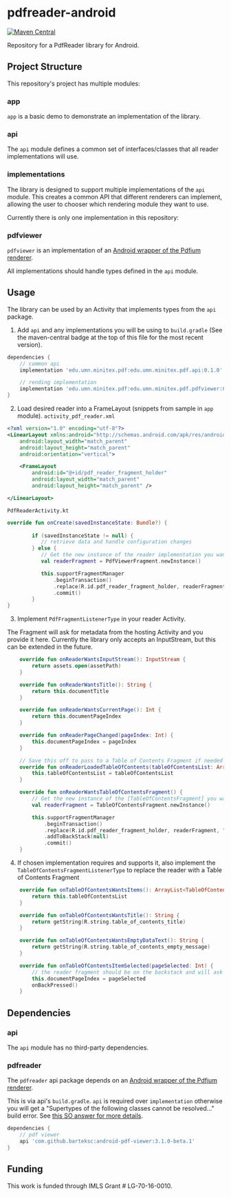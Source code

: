 # pdfreader-android

[![Maven Central](https://img.shields.io/maven-central/v/edu.umn.minitex.pdf/edu.umn.minitex.pdf.api.svg?style=flat-square)](http://search.maven.org/#search%7Cga%7C1%7Cg%3A%22edu.umn.minitex.pdf%22)

Repository for a PdfReader library for Android.

## Project Structure

This repository's project has multiple modules: 

### app
`app` is a basic demo to demonstrate an implementation of the library.

### api
The `api` module defines a common set of interfaces/classes that all reader implementations will use.

### implementations

The library is designed to support multiple implementations of the `api` module. This creates a common API that different renderers can implement, allowing the user to chooser which rendering module they want to use. 

Currently there is only one implementation in this repository:

### pdfviewer
`pdfviewer` is an implementation of an [Android wrapper of the Pdfium renderer](https://github.com/barteksc/AndroidPdfViewer). 

All implementations should handle types defined in the `api` module.

## Usage

The library can be used by an Activity that implements types from the `api` package. 

1. Add `api` and any implementations you will be using to `build.gradle` (See the maven-central badge at the top of this file for the most recent version).

```groovy
dependencies {
    // common api
    implementation 'edu.umn.minitex.pdf:edu.umn.minitex.pdf.api:0.1.0'

    // rending implementation
    implementation 'edu.umn.minitex.pdf:edu.umn.minitex.pdf.pdfviewer:0.1.0'
}
```

2. Load desired reader into a FrameLayout (snippets from sample in `app` module).
`activity_pdf_reader.xml`
```xml
<?xml version="1.0" encoding="utf-8"?>
<LinearLayout xmlns:android="http://schemas.android.com/apk/res/android"
    android:layout_width="match_parent"
    android:layout_height="match_parent"
    android:orientation="vertical">

    <FrameLayout
        android:id="@+id/pdf_reader_fragment_holder"
        android:layout_width="match_parent"
        android:layout_height="match_parent" />

</LinearLayout>
```

`PdfReaderActivity.kt`
```kotlin
override fun onCreate(savedInstanceState: Bundle?) {
        
        if (savedInstanceState != null) {
           // retrieve data and handle configuration changes
        } else {
           // Get the new instance of the reader implementation you want to load here.
           val readerFragment = PdfViewerFragment.newInstance()

           this.supportFragmentManager
               .beginTransaction()
               .replace(R.id.pdf_reader_fragment_holder, readerFragment, "READER")
               .commit()
        }
}
```

3. Implement `PdfFragmentListenerType` in your reader Activity.

The Fragment will ask for metadata from the hosting Activity and you provide it here. Currently the library only accepts an InputStream, but this can be extended in the future.

```kotlin
    override fun onReaderWantsInputStream(): InputStream {
        return assets.open(assetPath)
    }

    override fun onReaderWantsTitle(): String {
        return this.documentTitle
    }

    override fun onReaderWantsCurrentPage(): Int {
        return this.documentPageIndex
    }

    override fun onReaderPageChanged(pageIndex: Int) {
        this.documentPageIndex = pageIndex
    }

    // Save this off to pass to a Table of Contents Fragment if needed
    override fun onReaderLoadedTableOfContents(tableOfContentsList: ArrayList<TableOfContentsItem>) {    
        this.tableOfContentsList = tableOfContentsList
    }

    override fun onReaderWantsTableOfContentsFragment() {
        // Get the new instance of the [TableOfContentsFragment] you want to load here.
        val readerFragment = TableOfContentsFragment.newInstance()

        this.supportFragmentManager
            .beginTransaction()
            .replace(R.id.pdf_reader_fragment_holder, readerFragment, "READER")
            .addToBackStack(null)
            .commit()
    }
```

4. If chosen implementation requires and supports it, also implement the `TableOfContentsFragmentListenerType` to replace the reader with a Table of Contents Fragment

```kotlin
    override fun onTableOfContentsWantsItems(): ArrayList<TableOfContentsItem> {
        return this.tableOfContentsList
    }

    override fun onTableOfContentsWantsTitle(): String {
        return getString(R.string.table_of_contents_title)
    }

    override fun onTableOfContentsWantsEmptyDataText(): String {
        return getString(R.string.table_of_contents_empty_message)
    }

    override fun onTableOfContentsItemSelected(pageSelected: Int) {
        // the reader fragment should be on the backstack and will ask for the page index when `onResume` is called
        this.documentPageIndex = pageSelected        
        onBackPressed()
    }
```


## Dependencies

### api

The `api` module has no third-party dependencies.

### pdfreader

The `pdfreader` api package depends on an [Android wrapper of the Pdfium renderer](https://github.com/barteksc/AndroidPdfViewer).

This is via api's `build.gradle`. `api` is required over `implementation` otherwise you will get a "Supertypes of the following classes cannot be resolved..." build error. See [this SO answer for more details](https://stackoverflow.com/a/44419574).

```groovy
dependencies {    
    // pdf viewer
    api 'com.github.barteksc:android-pdf-viewer:3.1.0-beta.1'
}
```

## Funding

This work is funded through IMLS Grant # LG-70-16-0010.
